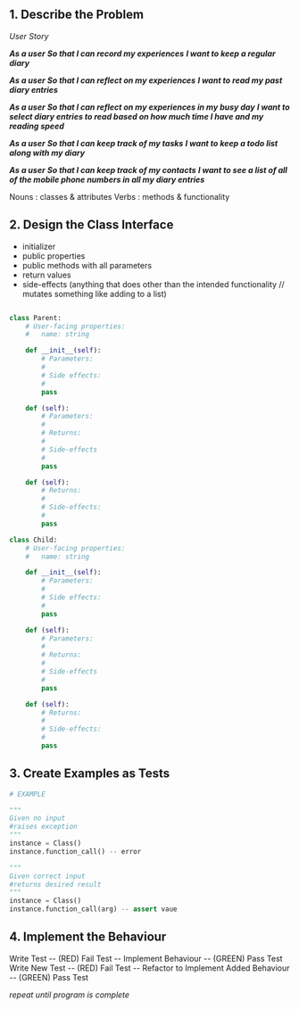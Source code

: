 ## 1. Describe the Problem

*User Story*

***As a user***
***So that I can record my experiences***
***I want to keep a regular diary***

***As a user***
***So that I can reflect on my experiences***
***I want to read my past diary entries***

***As a user***
***So that I can reflect on my experiences in my busy day***
***I want to select diary entries to read based on how much time I have and my reading speed***

***As a user***
***So that I can keep track of my tasks***
***I want to keep a todo list along with my diary***

***As a user***
***So that I can keep track of my contacts***
***I want to see a list of all of the mobile phone numbers in all my diary entries***


Nouns : classes & attributes
Verbs : methods & functionality


## 2. Design the Class Interface

-  initializer
- public properties
- public methods with all parameters
- return values
- side-effects (anything that does other than the intended functionality // mutates something like adding to a list)


```python

class Parent:
    # User-facing properties:
    #   name: string

    def __init__(self):
        # Parameters:
        #   
        # Side effects:
        #  
        pass

    def (self):
        # Parameters:
        #   
        # Returns:
        #   
        # Side-effects
        #  
        pass 

    def (self):
        # Returns:
        #   
        # Side-effects:
        #   
        pass 

class Child:
    # User-facing properties:
    #   name: string

    def __init__(self):
        # Parameters:
        #   
        # Side effects:
        #  
        pass

    def (self):
        # Parameters:
        #   
        # Returns:
        #   
        # Side-effects
        #  
        pass 

    def (self):
        # Returns:
        #   
        # Side-effects:
        #   
        pass

```

## 3. Create Examples as Tests



``` python
# EXAMPLE

"""
Given no input
#raises exception
"""
instance = Class()
instance.function_call() -- error

"""
Given correct input
#returns desired result
"""
instance = Class()
instance.function_call(arg) -- assert vaue

```


## 4. Implement the Behaviour

Write Test -- (RED) Fail Test -- Implement Behaviour -- (GREEN) Pass Test 
Write New Test -- (RED) Fail Test -- Refactor to Implement Added Behaviour -- (GREEN) Pass Test 

*repeat until program is complete*  
